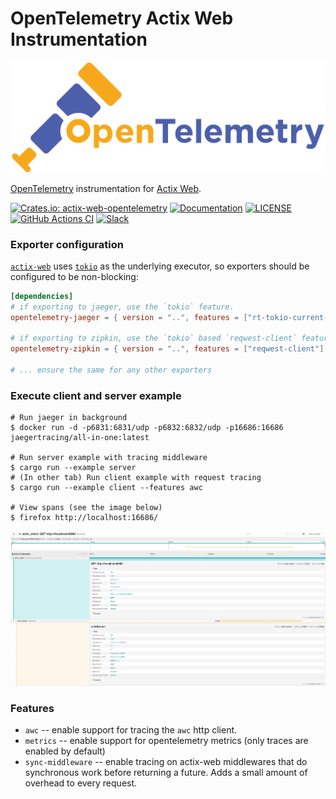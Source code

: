 # OpenTelemetry Actix Web Instrumentation

![OpenTelemetry — An observability framework for cloud-native software.][splash]

[splash]: https://raw.githubusercontent.com/open-telemetry/opentelemetry-rust/main/assets/logo-text.png

[OpenTelemetry](https://opentelemetry.io/) instrumentation for [Actix Web](https://actix.rs/).

[![Crates.io: actix-web-opentelemetry](https://img.shields.io/crates/v/actix-web-opentelemetry.svg)](https://crates.io/crates/actix-web-opentelemetry)
[![Documentation](https://docs.rs/actix-web-opentelemetry/badge.svg)](https://docs.rs/actix-web-opentelemetry)
[![LICENSE](https://img.shields.io/crates/l/actix-web-opentelemetry)](./LICENSE)
[![GitHub Actions CI](https://github.com/open-telemetry/opentelemetry-rust-contrib/workflows/CI/badge.svg)](https://github.com/open-telemetry/opentelemetry-rust-contrib/actions?query=workflow%3ACI+branch%3Amain)
[![Slack](https://img.shields.io/badge/slack-@cncf/otel/rust-brightgreen.svg?logo=slack)](https://cloud-native.slack.com/archives/C03GDP0H023)

### Exporter configuration

[`actix-web`] uses [`tokio`] as the underlying executor, so exporters should be
configured to be non-blocking:

```toml
[dependencies]
# if exporting to jaeger, use the `tokio` feature.
opentelemetry-jaeger = { version = "..", features = ["rt-tokio-current-thread"] }

# if exporting to zipkin, use the `tokio` based `reqwest-client` feature.
opentelemetry-zipkin = { version = "..", features = ["reqwest-client"], default-features = false }

# ... ensure the same for any other exporters
```

[`actix-web`]: https://crates.io/crates/actix-web
[`tokio`]: https://crates.io/crates/tokio

### Execute client and server example

```console
# Run jaeger in background
$ docker run -d -p6831:6831/udp -p6832:6832/udp -p16686:16686 jaegertracing/all-in-one:latest

# Run server example with tracing middleware
$ cargo run --example server
# (In other tab) Run client example with request tracing
$ cargo run --example client --features awc

# View spans (see the image below)
$ firefox http://localhost:16686/
```

![Jaeger UI](opentelemetry-instrumentation-actix-web/trace.png)

### Features

- `awc` -- enable support for tracing the `awc` http client.
- `metrics` -- enable support for opentelemetry metrics (only traces are enabled by default)
- `sync-middleware` -- enable tracing on actix-web middlewares that do synchronous work before returning a future. Adds a small amount of overhead to every request.
